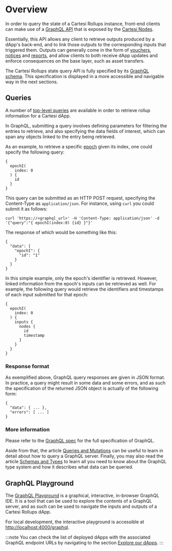 # Overview

In order to query the state of a Cartesi Rollups instance, front-end clients can make use of a [GraphQL API](https://graphql.org/learn/) that is exposed by the [Cartesi Nodes](../../components.md#cartesi-nodes).

Essentially, this API allows any client to retrieve outputs produced by a dApp's back-end, and to link those outputs to the corresponding inputs that triggered them. Outputs can generally come in the form of [vouchers](./objects/voucher.mdx), [notices](./objects/notice.mdx) and [reports](./objects/report.mdx), and allow clients to both receive dApp updates and enforce consequences on the base layer, such as asset transfers.

The Cartesi Rollups state query API is fully specified by its [GraphQL schema](https://github.com/cartesi/rollups/blob/main/offchain/data/graphql/typeDefs.graphql). This specification is displayed in a more accessible and navigable way in the next sections.

## Queries

A number of [top-level queries](../queries) are available in order to retrieve rollup information for a Cartesi dApp.

In GraphQL, submitting a query involves defining parameters for filtering the entries to retrieve, and also specifying the data fields of interest, which can span any objects linked to the entry being retrieved.

As an example, to retrieve a specific [epoch](./objects/epoch.mdx) given its index, one could specify the following query:

```
{
  epochI(
    index: 0
  ) {
    id
  }
}
```

This query can be submitted as an HTTP POST request, specifying the Content-Type as `application/json`. For instance, using `curl` you could submit it as follows:

```
curl 'https://<graphql_url>' -H 'Content-Type: application/json' -d '{"query":"{ epochI(index:0) {id} }"}'
```

The response of which would be something like this:

```
{
  "data": {
    "epochI": {
      "id": "1"
    }
  }
}
```

In this simple example, only the epoch's identifier is retrieved. However, linked information from the epoch's inputs can be retrieved as well. For example, the following query would retrieve the identifiers and timestamps of each input submitted for that epoch:

```
{
  epochI(
    index: 0
  ) {
    inputs {
      nodes {
        id
        timestamp
      }
    }
  }
}
```

### Response format

As exemplified above, GraphQL query responses are given in JSON format. In practice, a query might result in some data and some errors, and as such the specification of the returned JSON object is actually of the following form:

```
{
  "data": { ... },
  "errors": [ ... ]
}
```

### More information

Please refer to the [GraphQL spec](https://spec.graphql.org/October2021/) for the full specification of GraphQL.

Aside from that, the article [Queries and Mutations](https://graphql.org/learn/queries/) can be useful to learn in detail about how to query a GraphQL server.
Finally, you may also read the article [Schemas and Types](https://graphql.org/learn/schema/) to learn all you need to know about the GraphQL type system and how it describes what data can be queried.

## GraphQL Playground

The [GraphQL Playground](https://github.com/graphql/graphql-playground) is a graphical, interactive, in-browser GraphQL IDE. It is a tool that can be used to explore the contents of a GraphQL server, and as such can be used to navigate the inputs and outputs of a Cartesi Rollups dApp.

For local development, the interactive playground is accessible at [http://localhost:4000/graphql](http://localhost:4000/graphql).

:::note
You can check the list of deployed dApps with the associated GraphQL endpoint URLs by navigating to the section [Explore our dApps](../../build-dapps/run-dapp.md#explore-our-dapps).
:::
